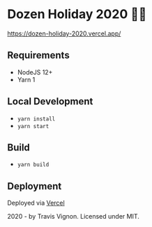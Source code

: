 # Dozen Holiday 2020 🎄🕎

https://dozen-holiday-2020.vercel.app/

## Requirements

- NodeJS 12+
- Yarn 1

## Local Development

- `yarn install`
- `yarn start`

## Build

- `yarn build`

## Deployment

Deployed via [Vercel](https://vercel.com)

2020 - by Travis Vignon. Licensed under MIT.
